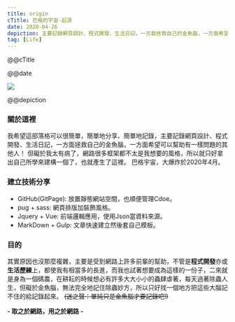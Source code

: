 ```yaml
---
title: origin
cTitle: 巴格的宇宙·起源
date: 2020-04-26
depiction: 主要記錄網頁設計、程式開發、生活日記，一方面拯救自己的金魚腦，一方面希望可以幫助有一樣問題的其他人！
tag: [Life]
---
```

<!--@@master=../../../../../layout.html-->

<!--@@block=meta-->
<meta name="author" content="Berglas">
<meta name="copyright" content="Berglas">
<meta name="description" content="@@depiction">
<meta itemprop="name" content="@@cTitle｜巴格.生活日記•學習筆記">
<meta itemprop="image" content="@@site.jpg">
<meta itemprop="description" content="@@depiction">
<meta property="og:title" content="@@cTitle｜巴格.生活日記•學習筆記">
<meta property="og:url" content="@@site.html">
<meta property="og:image" content="@@site.jpg">
<meta property="og:description" content="@@depiction">
<meta property="og:site_name" content="巴格.生活日記•學習筆記">
<meta property="og:type" content="article">
<title>@@cTitle｜巴格.生活日記•學習筆記</title>
<!--@@close-->

<!--@@block=title-->
<p class='theme-title'>@@cTitle</p>
<p class='time-mark'>@@date</p>
<!--@@close-->

<!--@@block=depiction-->
![](https://i.imgur.com/m52dHyA.jpg)
<p class='depiction'>@@depiction</p>
<!--@@close-->

<!--@@block=content-->
### 關於這裡
我希望這部落格可以很簡單，簡單地分享、簡單地記錄，主要記錄網頁設計、程式開發、生活日記，一方面拯救自己的金魚腦，一方面希望可以幫助有一樣問題的其他人！
但礙於我太有病了，網路很多框架都不太是我想要的風格，所以就只好拿出自己所學來建構一個了，也就產生了這裡。
巴格宇宙，大爆炸於2020年4月。

### 建立技術分享
* GitHub(GitPage): 放置靜態網站空間，也順便管理Cdoe。
* pug + sass: 網頁排版加裝飾風格。
* Jquery + Vue: 前端邏輯應用，使用Json當資料來源。
* MarkDown + Gulp: 文章快速建立然後套自己模板。

### 目的
其實原因也沒那麼複雜，主要是受到網路上許多前輩的幫助，不管是**程式開發**亦或**生活歷練**上，都使我有相當多的長進，而我也試著想要成為這樣的一份子，二來就是身為一個碼農，在耕耘的時候想必有許多大大小小的蟲肆虐著，每天過著除蟲人生，但礙於金魚腦，無法完全地記住除蟲妙方，所以只好找一個地方把這些大腦記不住的給記錄起來。
~~(迷之聲：單純只是金魚腦才要記錄吧!)~~

**- 取之於網路，用之於網路 -**
<!--@@close-->